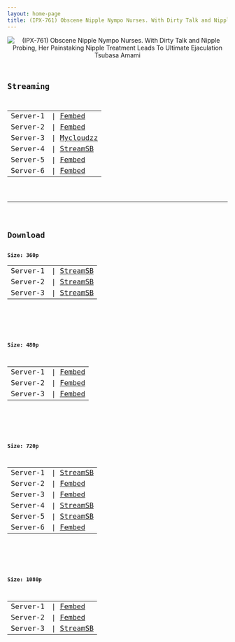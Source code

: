 ```yaml
---
layout: home-page
title: (IPX-761) Obscene Nipple Nympo Nurses. With Dirty Talk and Nipple Probing, Her Painstaking Nipple Treatment Leads To Ultimate Ejaculation Tsubasa Amami
---
```

<center>
<img src="https://blogger.googleusercontent.com/img/a/AVvXsEiOEjBxN-cifwF-5-X6915oiFg8Q9NLLS2qYqFISaAbW2IF1aoHRnt7WtFRcz5JHaa3HqeCN0Y6ZAg9k-zk-44KPsD7gu9ezhMynpniQHA49qL08YDGiBT-cKEfFKVb-J6l-Rcy8omwjvImFp4HPl_zHPPqZ-nvwDG45ivbitRyUh030qlUEJB3MsBa=s16000" alt="(IPX-761) Obscene Nipple Nympo Nurses. With Dirty Talk and Nipple Probing, Her Painstaking Nipple Treatment Leads To Ultimate Ejaculation Tsubasa Amami">
</center>
<pre><code>
<h2>Streaming</h2>
<table><tbody>
<tr>
<td>Server-1</td>
<td>| <a href="https://www.watchjavnow.xyz/f/15mpytj1g3p-rrg" target="_blank">Fembed</a></td>
</tr>
<tr>
<td>Server-2</td>
<td>| <a href="https://fakyutube.com/f/w5pqrinlpmpm5em" target="_blank">Fembed</a></td>
</tr>
<tr>
<td>Server-3</td>
<td>| <a href="https://mycloudzz.com/v/lxgwlun7lw6w2m8" target="_blank">Mycloudzz</a></td>
</tr>
<tr>
<td>Server-4</td>
<td>| <a href="https://embed.casa/e/xxg64z2yef65.html" target="_blank">StreamSB</a></td>
</tr>
<tr>
<td>Server-5</td>
<td>| <a href="https://javpoll.com/f/y1008cegk150p20" target="_blank">Fembed</a></td>
</tr>
<tr>
<td>Server-6</td>
<td>| <a href="https://strtape.cloud/v/3xgeegL4DzfdodD/IPX-761-SEXTB.NET-11052021.mp4" target="_blank">Fembed</a></td>
</tr>
</tbody></table>

<hr />

<h2>Download</h2>
<b>Size: 360p</b>
<table><tbody>
<tr>
<td>Server-1</td>
<td>| <a href="https://javside.com/d/qc6w75l1pad9.html" target="_blank">StreamSB</a></td>
</tr>
<tr>
<td>Server-2</td>
<td>| <a href="https://playersb.com/d/0qqncicyzelv.html" target="_blank">StreamSB</a></td>
</tr>
<tr>
<td>Server-3</td>
<td>| <a href="https://streamsb.net/d/24ub1hlwi4t5.html" target="_blank">StreamSB</a></td>
</tr>
</tbody></table>

<br />

<b>Size: 480p</b>
<table><tbody>
<tr>
<td>Server-1</td>
<td>| <a href="https://www.watchjavnow.xyz/f/15mpytj1g3p-rrg" target="_blank">Fembed</a></td>
</tr>
<tr>
<td>Server-2</td>
<td>| <a href="https://fakyutube.com/f/w5pqrinlpmpm5em" target="_blank">Fembed</a></td>
</tr>
<tr>
<td>Server-3</td>
<td>| <a href="https://javpoll.com/f/y1008cegk150p20" target="_blank">Fembed</a></td>
</tr>
</tbody></table>

<br />

<b>Size: 720p</b>
<table><tbody>
<tr>
<td>Server-1</td>
<td>| <a href="https://javside.com/d/qc6w75l1pad9.html" target="_blank">StreamSB</a></td>
</tr>
<tr>
<td>Server-2</td>
<td>| <a href="https://www.watchjavnow.xyz/f/15mpytj1g3p-rrg" target="_blank">Fembed</a></td>
</tr>
<tr>
<td>Server-3</td>
<td>| <a href="https://fakyutube.com/f/w5pqrinlpmpm5em" target="_blank">Fembed</a></td>
</tr>
<tr>
<td>Server-4</td>
<td>| <a href="https://playersb.com/d/0qqncicyzelv.html" target="_blank">StreamSB</a></td>
</tr>
<tr>
<td>Server-5</td>
<td>| <a href="https://streamsb.net/d/24ub1hlwi4t5.html" target="_blank">StreamSB</a></td>
</tr>
<tr>
<td>Server-6</td>
<td>| <a href="https://javpoll.com/f/y1008cegk150p20" target="_blank">Fembed</a></td>
</tr>
</tbody></table>

<br />

<b>Size: 1080p</b>
<table><tbody>
<tr>
<td>Server-1</td>
<td>| <a href="https://fakyutube.com/f/w5pqrinlpmpm5em" target="_blank">Fembed</a></td>
</tr>
<tr>
<td>Server-2</td>
<td>| <a href="https://javpoll.com/f/y1008cegk150p20" target="_blank">Fembed</a></td>
</tr>
<tr>
<td>Server-3</td>
<td>| <a href="https://streamsb.net/d/24ub1hlwi4t5.html" target="_blank">StreamSB</a></td>
</tr>
</tbody></table>
</code></pre>
